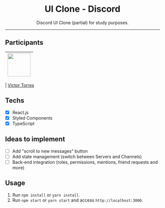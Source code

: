 <h1 align="center">
UI Clone - Discord
</h1>

<p align="center">Discord UI Clone (partial) for study purposes.</p>

<hr>

## Participants

| [<img src="https://avatars3.githubusercontent.com/u/40577101?s=460&v=4" width="75px;"/>](https://github.com/vtorre96) |
| :-------------------------------------------------------------------------------------------------------------------: |


| [Victor Torres](https://github.com/vtorres96)

## Techs

- [x] React.js
- [x] Styled Components
- [x] TypeScript

## Ideas to implement

- [ ] Add "scroll to new messages" button
- [ ] Add state management (switch between Servers and Channels)
- [ ] Back-end integration (roles, permissions, mentions, friend requests and more)

## Usage

1. Run `npm install` or `yarn install`.<br />
2. Run `npm start` or `yarn start` and access `http://localhost:3000`.<br />
